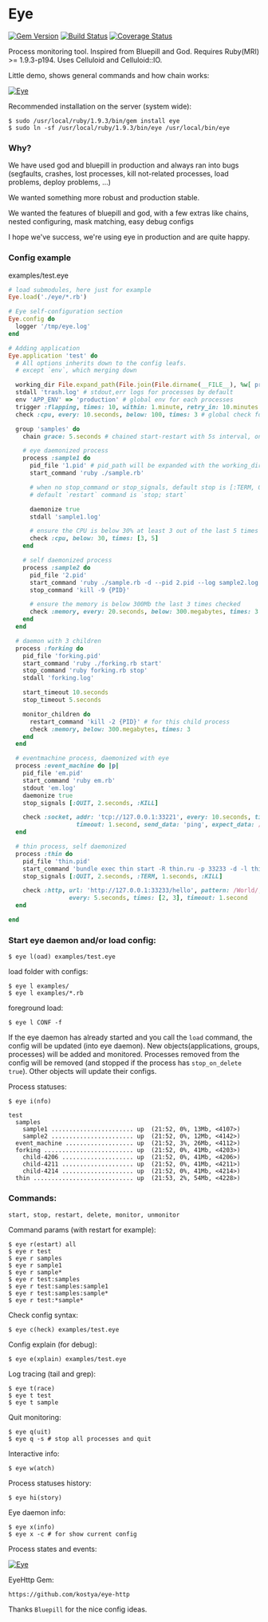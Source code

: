 Eye
===
[![Gem Version](https://badge.fury.io/rb/eye.png)](http://rubygems.org/gems/eye)
[![Build Status](https://secure.travis-ci.org/kostya/eye.png?branch=master)](http://travis-ci.org/kostya/eye)
[![Coverage Status](https://coveralls.io/repos/kostya/eye/badge.png?branch=master)](https://coveralls.io/r/kostya/eye?branch=master)

Process monitoring tool. Inspired from Bluepill and God. Requires Ruby(MRI) >= 1.9.3-p194. Uses Celluloid and Celluloid::IO.

Little demo, shows general commands and how chain works:

[![Eye](https://raw.github.com/kostya/stuff/master/eye/eye.png)](https://raw.github.com/kostya/stuff/master/eye/eye.gif)

Recommended installation on the server (system wide):

    $ sudo /usr/local/ruby/1.9.3/bin/gem install eye
    $ sudo ln -sf /usr/local/ruby/1.9.3/bin/eye /usr/local/bin/eye


###  Why?

We have used god and bluepill in production and always ran into bugs (segfaults, crashes, lost processes, kill not-related processes, load problems, deploy problems, ...)

We wanted something more robust and production stable.

We wanted the features of bluepill and god, with a few extras like chains, nested configuring, mask matching, easy debug configs

I hope we've success, we're using eye in production and are quite happy.

###  Config example

examples/test.eye
```ruby
# load submodules, here just for example
Eye.load('./eye/*.rb')

# Eye self-configuration section
Eye.config do
  logger '/tmp/eye.log'
end

# Adding application
Eye.application 'test' do
  # All options inherits down to the config leafs.
  # except `env`, which merging down

  working_dir File.expand_path(File.join(File.dirname(__FILE__), %w[ processes ]))
  stdall 'trash.log' # stdout,err logs for processes by default
  env 'APP_ENV' => 'production' # global env for each processes
  trigger :flapping, times: 10, within: 1.minute, retry_in: 10.minutes
  check :cpu, every: 10.seconds, below: 100, times: 3 # global check for all processes

  group 'samples' do
    chain grace: 5.seconds # chained start-restart with 5s interval, one by one.

    # eye daemonized process
    process :sample1 do
      pid_file '1.pid' # pid_path will be expanded with the working_dir
      start_command 'ruby ./sample.rb'

      # when no stop_command or stop_signals, default stop is [:TERM, 0.5, :KILL]
      # default `restart` command is `stop; start`

      daemonize true
      stdall 'sample1.log'

      # ensure the CPU is below 30% at least 3 out of the last 5 times checked
      check :cpu, below: 30, times: [3, 5]
    end

    # self daemonized process
    process :sample2 do
      pid_file '2.pid'
      start_command 'ruby ./sample.rb -d --pid 2.pid --log sample2.log'
      stop_command 'kill -9 {PID}'

      # ensure the memory is below 300Mb the last 3 times checked
      check :memory, every: 20.seconds, below: 300.megabytes, times: 3
    end
  end

  # daemon with 3 children
  process :forking do
    pid_file 'forking.pid'
    start_command 'ruby ./forking.rb start'
    stop_command 'ruby forking.rb stop'
    stdall 'forking.log'

    start_timeout 10.seconds
    stop_timeout 5.seconds

    monitor_children do
      restart_command 'kill -2 {PID}' # for this child process
      check :memory, below: 300.megabytes, times: 3
    end
  end

  # eventmachine process, daemonized with eye
  process :event_machine do |p|
    pid_file 'em.pid'
    start_command 'ruby em.rb'
    stdout 'em.log'
    daemonize true
    stop_signals [:QUIT, 2.seconds, :KILL]

    check :socket, addr: 'tcp://127.0.0.1:33221', every: 10.seconds, times: 2,
                   timeout: 1.second, send_data: 'ping', expect_data: /pong/
  end

  # thin process, self daemonized
  process :thin do
    pid_file 'thin.pid'
    start_command 'bundle exec thin start -R thin.ru -p 33233 -d -l thin.log -P thin.pid'
    stop_signals [:QUIT, 2.seconds, :TERM, 1.seconds, :KILL]

    check :http, url: 'http://127.0.0.1:33233/hello', pattern: /World/,
                 every: 5.seconds, times: [2, 3], timeout: 1.second
  end

end
```

### Start eye daemon and/or load config:

    $ eye l(oad) examples/test.eye

load folder with configs:

    $ eye l examples/
    $ eye l examples/*.rb

foreground load:

    $ eye l CONF -f

If the eye daemon has already started and you call the `load` command, the config will be updated (into eye daemon). New objects(applications, groups, processes) will be added and monitored. Processes removed from the config will be removed (and stopped if the process has `stop_on_delete true`). Other objects will update their configs.


Process statuses:

    $ eye i(nfo)

```
test
  samples
    sample1 ....................... up  (21:52, 0%, 13Mb, <4107>)
    sample2 ....................... up  (21:52, 0%, 12Mb, <4142>)
  event_machine ................... up  (21:52, 3%, 26Mb, <4112>)
  forking ......................... up  (21:52, 0%, 41Mb, <4203>)
    child-4206 .................... up  (21:52, 0%, 41Mb, <4206>)
    child-4211 .................... up  (21:52, 0%, 41Mb, <4211>)
    child-4214 .................... up  (21:52, 0%, 41Mb, <4214>)
  thin ............................ up  (21:53, 2%, 54Mb, <4228>)
```

### Commands:

    start, stop, restart, delete, monitor, unmonitor

Command params (with restart for example):

    $ eye r(estart) all
    $ eye r test
    $ eye r samples
    $ eye r sample1
    $ eye r sample*
    $ eye r test:samples
    $ eye r test:samples:sample1
    $ eye r test:samples:sample*
    $ eye r test:*sample*

Check config syntax:

    $ eye c(heck) examples/test.eye

Config explain (for debug):

    $ eye e(xplain) examples/test.eye

Log tracing (tail and grep):

    $ eye t(race)
    $ eye t test
    $ eye t sample

Quit monitoring:

    $ eye q(uit)
    $ eye q -s # stop all processes and quit

Interactive info:

    $ eye w(atch)

Process statuses history:

    $ eye hi(story)

Eye daemon info:

    $ eye x(info)
    $ eye x -c # for show current config

Process states and events:

[![Eye](https://raw.github.com/kostya/stuff/master/eye/mprocess.png)](https://raw.github.com/kostya/stuff/master/eye/process.png)


EyeHttp Gem:

    https://github.com/kostya/eye-http

Thanks `Bluepill` for the nice config ideas.
